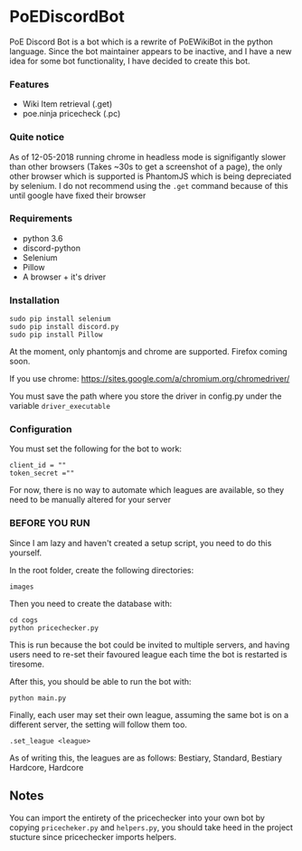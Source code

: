 # PoEDiscordBot

PoE Discord Bot is a bot which is a rewrite of PoEWikiBot in the python language.
Since the bot maintainer appears to be inactive, and I have a new idea for some bot functionality, I have decided to create this bot.

### Features

* Wiki Item retrieval (.get)
* poe.ninja pricecheck (.pc)

### Quite notice

As of 12-05-2018 running chrome in headless mode is signifigantly slower than other browsers (Takes ~30s to get a screenshot of a page), the only other browser which is supported is PhantomJS which is being depreciated by selenium.
I do not recommend using the `.get` command because of this until google have fixed their browser

### Requirements

* python 3.6
* discord-python
* Selenium
* Pillow
* A browser + it's driver

### Installation

    
    sudo pip install selenium
    sudo pip install discord.py
    sudo pip install Pillow

At the moment, only phantomjs and chrome are supported. Firefox coming soon.

If you use chrome: https://sites.google.com/a/chromium.org/chromedriver/

You must save the path where you store the driver in config.py under the variable `driver_executable`
    
### Configuration

You must set the following for the bot to work:

    client_id = ""
    token_secret =""

For now, there is no way to automate which leagues are available, so they need to be manually altered for your server


### BEFORE YOU RUN

Since I am lazy and haven't created a setup script, you need to do this yourself.

In the root folder, create the following directories:

    images
    
Then you need to create the database with:

    cd cogs
    python pricechecker.py

This is run because the bot could be invited to multiple servers, and having users need to re-set their favoured league each time the bot is restarted is tiresome.

After this, you should be able to run the bot with:

    python main.py

Finally, each user may set their own league, assuming the same bot is on a different server, the setting will follow them too.

    .set_league <league>

As of writing this, the leagues are as follows: Bestiary, Standard, Bestiary Hardcore, Hardcore


## Notes

You can import the entirety of the pricechecker into your own bot by copying `pricecheker.py` and `helpers.py`, you should take heed in the project stucture since pricechecker imports helpers.

